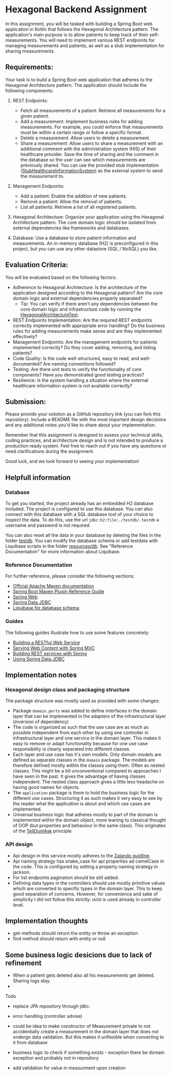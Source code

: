 # Hexagonal Backend Assignment

In this assignment, you will be tasked with building a Spring Boot web application in Kotlin that follows the Hexagonal
Architecture pattern. The application's main purpose is to allow patients to keep track of their self-measurements.
You will need to implement various REST endpoints for managing measurements and patients, as well as a stub
implementation for sharing measurements.

## Requirements:

Your task is to build a Spring Boot web application that adheres to the Hexagonal Architecture pattern. The application
should include the following components:

1. REST Endpoints:
    * Fetch all measurements of a patient: Retrieve all measurements for a given patient.
    * Add a measurement: Implement business rules for adding measurements. For example, you could enforce that
      measurements
      must be within a certain range or follow a specific format.
    * Delete a measurement: Allow users to delete a measurement.
    * Share a measurement: Allow users to share a measurement with an additional comment with the administration
      system (HIS) of
      their healthcare provider. Save the time of sharing and the comment in the database so the user can see which
      measurements are previously shared. You can use the provided stub implementation ([StubHealthcareInformationSystem](src/main/kotlin/nl/topicus/healthcare/hexagonalbackendassignment/infrastructure/his/StubHealthcareInformationSystem.kt)) as       the external system to send the measurement to.

2. Management Endpoints:
    * Add a patient: Enable the addition of new patients.
    * Remove a patient: Allow the removal of patients.
    * List all patients: Retrieve a list of all registered patients.
    
3. Hexagonal Architecture:
   Organize your application using the Hexagonal Architecture pattern. The core domain logic should be isolated from
   external
   dependencies like frameworks and databases.

4. Database:
   Use a database to store patient information and measurements. An in-memory database (H2) is preconfigured in this
   project,
   but you can use any other datastore (SQL / NoSQL) you like.

## Evaluation Criteria:

You will be evaluated based on the following factors:

* Adherence to Hexagonal Architecture: Is the architecture of the application designed according to the Hexagonal
  pattern?
  Are the core domain logic and external dependencies properly separated?
    * Tip: You can verify if there aren't any dependencies between the core domain logic and infrastructure code by
      running
      the [HexagonalArchitectureTest](src/test/kotlin/nl/topicus/healthcare/hexagonalbackendassignment/HexagonalArchitectureTest.kt).
* REST Endpoints Implementation: Are the required REST endpoints correctly implemented with appropriate error handling?
  Do the business rules for adding measurements make sense and are they implemented effectively?
* Management Endpoints: Are the management endpoints for patients implemented correctly? Do they cover adding, removing,
  and listing patients?
* Code Quality: Is the code well-structured, easy to read, and well-documented? Are naming conventions followed?
* Testing: Are there unit tests to verify the functionality of core components? Have you demonstrated good testing
  practices?
* Resilience: Is the system handling a situation where the external healthcare information system is not available
  correctly?

## Submission:

Please provide your solution as a GitHub repository link (you can fork this repository). Include a README file with
the most important design decisions and any additional notes you'd like to share about your implementation.

Remember that this assignment is designed to assess your technical skills, coding practices, and architecture design and
is not intended to produce a production ready system. Feel free to reach out if you have any questions or need
clarifications during the assignment.

Good luck, and we look forward to seeing your implementation!

## Helpfull information

### Database

To get you started, the project already has an embedded H2 database included. The project is configured to use this
database. You can also connect with this database with a SQL database tool of your choice to inspect the data.
To do this, use the url `jdbc:h2:file:./testdb/.testdb` a username and password is not required.

You can also reset all the data in your database by deleting the files in the folder [testdb](./testdb). You can modify
the database schema or add testdata with Liquibase scripts in the folder [resources/db](./src/main/resources/db). See
"Reference Documentation" for more information about Liquibase.

### Reference Documentation

For further reference, please consider the following sections:

* [Official Apache Maven documentation](https://maven.apache.org/guides/index.html)
* [Spring Boot Maven Plugin Reference Guide](https://docs.spring.io/spring-boot/docs/3.1.3/maven-plugin/reference/html/)
* [Spring Web](https://docs.spring.io/spring-boot/docs/3.1.3/reference/htmlsingle/index.html#web)
* [Spring Data JDBC](https://docs.spring.io/spring-boot/docs/3.1.3/reference/htmlsingle/index.html#data.sql.jdbc)
* [Liquibase for database schema](https://www.baeldung.com/liquibase-refactor-schema-of-java-app)

### Guides

The following guides illustrate how to use some features concretely:

* [Building a RESTful Web Service](https://spring.io/guides/gs/rest-service/)
* [Serving Web Content with Spring MVC](https://spring.io/guides/gs/serving-web-content/)
* [Building REST services with Spring](https://spring.io/guides/tutorials/rest/)
* [Using Spring Data JDBC](https://github.com/spring-projects/spring-data-examples/tree/master/jdbc/basics)


## Implementation notes

### Hexagonal design class and packaging structure
The package structure was mostly used as provided with some changes:
- Package `domain.ports` was added to define interfaces in the domain layer that can be implemented in the adapters of the
infrastructural layer (inversion of dependency)
- The code is organized as such that the use case are as much as possible independent from each other by using one controller 
in infrastructural layer and one service in the domain layer. This makes it easy to remove or adapt functionality because
for one use case responsibility is clearly separated into different classes.
- Each layer and use case has it's own models. Only domain models are defined as separate classes in the `domain` package. 
The models are therefore defined mostly within the classes using them. Often as nested classes. This might be a bit
unconventional compared to approaches I have seen in the past. It gives the advantage of having classes independent.
The nested class approach gives a little less headache on having good names for objects.
- The `application` package is there to hold the business logic for the different use cases. Structuring it as such makes
it very easy to see by the reader what the application is about and which use cases are implemented.
- Universal business logic that adheres mostly to part of the domain is implemented within the domain object, more leaning
to classical thought of OOP (but properties and behaviour in the same class). This originates of the [TellDontAsk](https://martinfowler.com/bliki/TellDontAsk.html)
principle.

### API design
- Api design in this service mostly adheres to the [Zalando guidline](https://opensource.zalando.com/restful-api-guidelines/).
- Api naming strategy has snake_case for api properties ad camelCase in the code. This is configured by setting a property
naming strategy in jackson.
- For list endpoints pagination should be still added.
- Defining data types in the controllers should use mostly primitive values which are converted to specific types in the
domain layer. This to keep good separation of concerns. However, for convenience and sake of simplicity
 I did not follow this strictly: `UUID` is used already in controller level.




## Implementation thoughts ##
 - get-methods should return the entity or throw an exception
 - find method should return with entity or null

## Some business logic desicions due to lack of refinement

- When a patient gets deleted also all his measurements get deleted. Sharing logs stay.
- 


Todo
- replace JPA repository through jdbc.
- error handling (controller advise)

- could be idea to make constructor of Measurement private to not accidentially create a measurement in the domain layer that
does not ondergo data validation. But this makes it unflexible when converting to it from database

- business logic to check if something exists - exception there be domain exception and probably not in repository
- add validation for value in measurment upon creation
